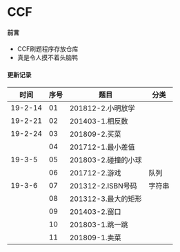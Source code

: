 # CCF

#### 前言
- CCF刷题程序存放仓库
- 真是令人摸不着头脑鸭

#### 更新记录

|时间|序号|题目|分类|
|------|------|------|------|
|19-2-14|01|201812-2.小明放学||
|19-2-21|02|201403-1.相反数||
|19-2-24|03|201809-2.买菜||
||04|201712-1.最小差值||
|19-3-5|05|201803-2.碰撞的小球||
||06|201712-2.游戏|队列|
|19-3-6|07|201312-2.ISBN号码|字符串|
||08|201312-3.最大的矩形||
||09|201403-2.窗口||
||10|201803-1.跳一跳||
||11|201809-1.卖菜||